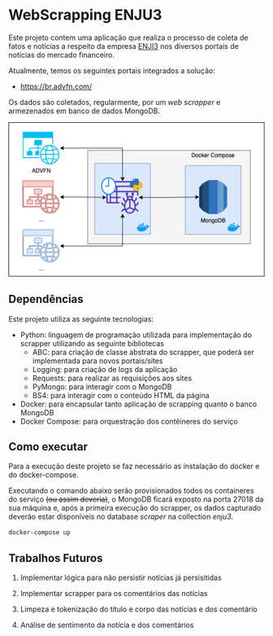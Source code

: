 # WebScrapping ENJU3

Este projeto contem uma aplicação que realiza o processo de coleta de fatos e notícias a respeito da empresa [ENJI3](https://www.enjoei.com.br) nos diversos portais de notícias do mercado financeiro.

Atualmente, temos os seguintes portais integrados a solução:
- https://br.advfn.com/

Os dados são coletados, regularmente, por um *web scrapper* e armezenados em banco de dados MongoDB.

![process-diagram](assets/enju3-scrapper.png)

## Dependências

Este projeto utiliza as seguinte tecnologias:

- Python: linguagem de programação utilizada para implementação do scrapper utilizando as seguinte bibliotecas
  - ABC: para criação de classe abstrata do scrapper, que poderá ser implementada para novos portais/sites
  - Logging: para criação de logs da aplicação
  - Requests: para realizar as requisições aos sites
  - PyMongo: para interagir com o MongoDB
  - BS4: para interagir com o conteúdo HTML da página
- Docker: para encapsular tanto aplicação de scrapping quanto o banco MongoDB
- Docker Compose: para orquestração dos contêineres do serviço

## Como executar

Para a execução deste projeto se faz necessário as instalação do docker e do docker-compose.

Executando o comando abaixo serão provisionados todos os containeres do serviço <strike>(ou assim deveria)</strike>, o MongoDB ficará exposto na porta 27018 da sua máquina e, após a primeira execução do scrapper, os dados capturado deverão estar disponíveis no database *scraper* na collection *enju3*.

```bash
docker-compose up
```

## Trabalhos Futuros

1. Implementar lógica para não persistir notícias já persisitidas

2. Implementar scrapper para os comentários das notícias

3. Limpeza e tokenização do título e corpo das notícias e dos comentário

4. Análise de sentimento da notícia e dos comentários

   



 